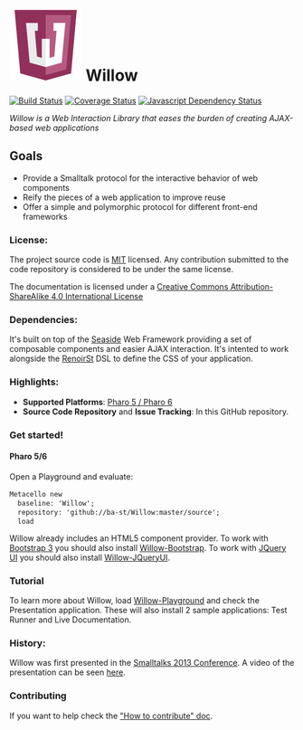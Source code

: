 ![Logo](resources/logos/128x128.png) Willow
======
[![Build Status](https://travis-ci.org/ba-st/Willow.svg?branch=master)](https://travis-ci.org/ba-st/Willow)
[![Coverage Status](https://coveralls.io/repos/github/ba-st/Willow/badge.svg?branch=master)](https://coveralls.io/github/ba-st/Willow?branch=master)
[![Javascript Dependency Status](https://david-dm.org/ba-st/Willow.svg)](https://david-dm.org/ba-st/Willow)

*Willow is a Web Interaction Library that eases the burden of creating AJAX-based web applications*

## Goals
- Provide a Smalltalk protocol for the interactive behavior of web components
- Reify the pieces of a web application to improve reuse
- Offer a simple and polymorphic protocol for different front-end frameworks 

### License:
The project source code is [MIT](LICENSE) licensed. Any contribution submitted to the code repository is considered to be under the same license.

The documentation is licensed under a [Creative Commons Attribution-ShareAlike 4.0 International License](http://creativecommons.org/licenses/by-sa/4.0/)

### Dependencies:
It's built on top of the [Seaside](https://github.com/SeasideSt/Seaside) Web Framework providing a set of composable components and easier AJAX interaction.
It's intented to work alongside the [RenoirSt](https://github.com/ba-st/RenoirSt) DSL to define the CSS of your application.

### Highlights:
- **Supported Platforms**: [Pharo 5 / Pharo 6](http://www.pharo.org/)
- **Source Code Repository** and **Issue Tracking**: In this GitHub repository.

### Get started!

#### Pharo 5/6

Open a Playground and evaluate:

```smalltalk
Metacello new
  baseline: 'Willow';
  repository: 'github://ba-st/Willow:master/source';
  load
```

Willow already includes an HTML5 component provider.
To work with [Bootstrap 3](https://getbootstrap.com/docs/3.3/) you should also install  [Willow-Bootstrap](https://github.com/ba-st/Willow-Bootstrap).
To work with [JQuery UI](https://jqueryui.com/) you should also install  [Willow-JQueryUI](https://github.com/ba-st/Willow-JQueryUI).

### Tutorial
To learn more about Willow, load [Willow-Playground](https://github.com/ba-st/Willow-Playground) and check the Presentation application. These will also install 2 sample applications: Test Runner and Live Documentation.

### History:
Willow was first presented in the [Smalltalks 2013 Conference](http://fast.org.ar). 
A video of the presentation can be seen [here](https://youtu.be/JezITRHCBuc?list=PLCGAAdUizzH027lLWKXh_44cGuEsay7-R).

### Contributing
If you want to help check the ["How to contribute" doc](CONTRIBUTING.md).

